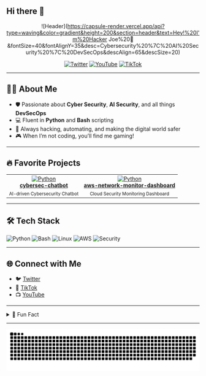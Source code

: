 ## Hi there 👋
<!-- Colorful & Playful GitHub Profile README for hackerjoe69 -->

<div align="center">

![Header](https://capsule-render.vercel.app/api?type=waving&color=gradient&height=200&section=header&text=Hey!%20I'm%20Hacker Joe%20👾&fontSize=40&fontAlignY=35&desc=Cybersecurity%20%7C%20AI%20Security%20%7C%20DevSecOps&descAlign=65&descSize=20)

[![Twitter](https://img.shields.io/badge/Twitter-1DA1F2?style=for-the-badge&logo=twitter&logoColor=white)](https://x.com/hackerjoe69)
[![YouTube](https://img.shields.io/badge/YouTube-FF0000?style=for-the-badge&logo=youtube&logoColor=white)](https://www.youtube.com/@hackerjoe69)
[![TikTok](https://img.shields.io/badge/TikTok-010101?style=for-the-badge&logo=tiktok&logoColor=white)](https://www.tiktok.com/@hackerjoe69)

</div>

---

## 👨‍💻 About Me

- 🛡️ Passionate about **Cyber Security**, **AI Security**, and all things **DevSecOps**
- 💻 Fluent in **Python** and **Bash** scripting
- 🚀 Always hacking, automating, and making the digital world safer
- 🎮 When I’m not coding, you’ll find me gaming!

---

## 🔥 Favorite Projects

<table>
  <tr>
    <td align="center">
      <a href="https://github.com/hackerjoe69/cybersec-chatbot">
        <img src="https://skillicons.dev/icons?i=python" width="40" alt="Python"/>
        <br/>
        <b>cybersec-chatbot</b>
      </a>
      <br/>
      <sub>AI-driven Cybersecurity Chatbot</sub>
    </td>
    <td align="center">
      <a href="https://github.com/hackerjoe69/aws-network-monitor-dashboard">
        <img src="https://skillicons.dev/icons?i=python" width="40" alt="Python"/>
        <br/>
        <b>aws-network-monitor-dashboard</b>
      </a>
      <br/>
      <sub>Cloud Security Monitoring Dashboard</sub>
    </td>
  </tr>
</table>

---

## 🛠️ Tech Stack

![Python](https://img.shields.io/badge/-Python-3776AB?style=for-the-badge&logo=python&logoColor=white)
![Bash](https://img.shields.io/badge/-Bash-4EAA25?style=for-the-badge&logo=gnu-bash&logoColor=white)
![Linux](https://img.shields.io/badge/-Linux-FCC624?style=for-the-badge&logo=linux&logoColor=black)
![AWS](https://img.shields.io/badge/-AWS-232F3E?style=for-the-badge&logo=amazon-aws&logoColor=white)
![Security](https://img.shields.io/badge/-Security-FF477E?style=for-the-badge&logo=hackerrank&logoColor=white)

---

## 🌐 Connect with Me

- 🐦 [Twitter](https://x.com/hackerjoe69)
- 🎵 [TikTok](https://www.tiktok.com/@hackerjoe69)
- 📺 [YouTube](https://www.youtube.com/@hackerjoe69)

---

<details>
  <summary>🎲 Fun Fact</summary>
  <br>
  When I'm not defending the digital world, I'm leveling up in my favorite games! 🎮
</details>

---

<div align="center">
  
![Snake animation](https://github.com/Platane/snk/raw/output/github-contribution-grid-snake.svg)

</div>
<!--
**hackerjoe69/hackerjoe69** is a ✨ _special_ ✨ repository because its `README.md` (this file) appears on your GitHub profile.

Here are some ideas to get you started:

- 🔭 I’m currently working on ...
- 🌱 I’m currently learning ...
- 👯 I’m looking to collaborate on ...
- 🤔 I’m looking for help with ...
- 💬 Ask me about ...
- 📫 How to reach me: ...
- 😄 Pronouns: ...
- ⚡ Fun fact: ...
-->
